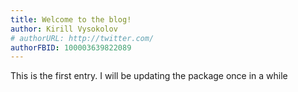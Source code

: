```yaml
---
title: Welcome to the blog!
author: Kirill Vysokolov
# authorURL: http://twitter.com/
authorFBID: 100003639822089
---
```


This is the first entry. I will be updating the package once in a while

<!--truncate-->
